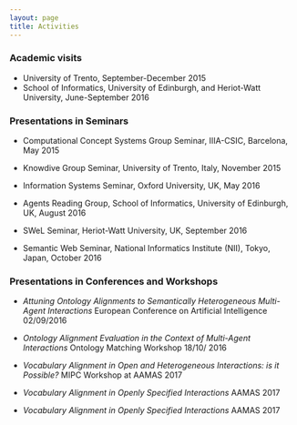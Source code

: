 ```yaml
---
layout: page
title: Activities
---
```


### Academic visits
- University of Trento, September-December 2015
- School of Informatics, University of Edinburgh, and  Heriot-Watt University,	June-September 2016

### Presentations in Seminars

- Computational Concept Systems Group Seminar, IIIA-CSIC, Barcelona, May 2015

- Knowdive Group Seminar, University of Trento, Italy, November 2015 

- Information Systems Seminar, Oxford University, UK, May 2016

- Agents Reading Group, School of Informatics, University of Edinburgh, UK, August 2016

- SWeL Seminar, Heriot-Watt University, UK, September 2016

- Semantic Web Seminar, National Informatics Institute (NII), Tokyo, Japan, October 2016


### Presentations in Conferences and Workshops

- *Attuning Ontology Alignments to Semantically Heterogeneous Multi-Agent Interactions*	 	European Conference on Artificial Intelligence	02/09/2016	

- *Ontology Alignment Evaluation in the Context of Multi-Agent Interactions*	 	Ontology Matching Workshop	18/10/ 2016	

- *Vocabulary Alignment in Open and Heterogeneous Interactions: is it Possible?* 	MIPC Workshop at AAMAS 2017	

- *Vocabulary Alignment in Openly Specified Interactions*	AAMAS 2017

- *Vocabulary Alignment in Openly Specified Interactions*	AAMAS 2017	